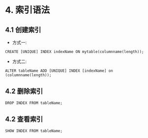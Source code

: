 # 4. 索引语法

## 4.1 创建索引
* 方式一:
```mysql
CREATE [UNIQUE] INDEX indexName ON mytable(columnname(length)); 
```
* 方式二:
```mysql
ALTER tableName ADD [UNIQUE] INDEX [indexName] on (columnname(length));
```

## 4.2 删除索引
```mysql
DROP INDEX FROM tableName;
```

## 4.2 查看索引
```mysql
SHOW INDEX FROM tableName;
```